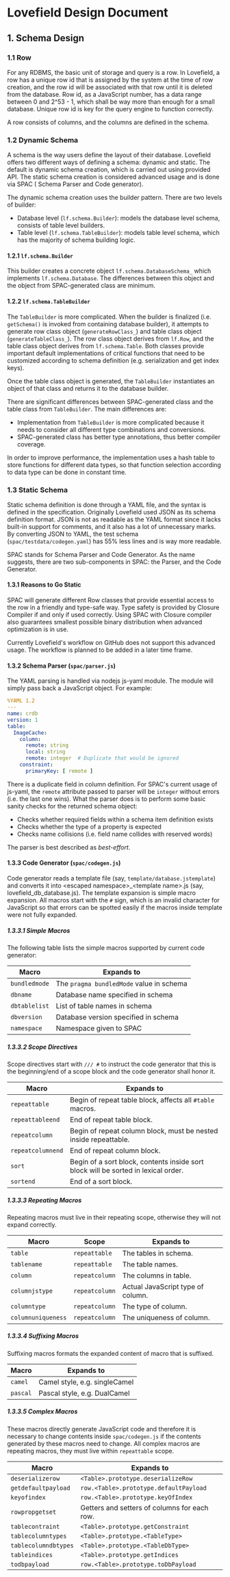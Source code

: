 # Lovefield Design Document

## 1. Schema Design

### 1.1 Row

For any RDBMS, the basic unit of storage and query is a row. In Lovefield, a
row has a unique row id that is assigned by the system at the time of row
creation, and the row id will be associated with that row until it is deleted
from the database. Row id, as a JavaScript number, has a data range between 0
and 2^53 - 1, which shall be way more than enough for a small database. Unique
row id is key for the query engine to function correctly.

A row consists of columns, and the columns are defined in the schema.

### 1.2 Dynamic Schema

A schema is the way users define the layout of their database. Lovefield
offers two different ways of defining a schema: dynamic and static. The default
is dynamic schema creation, which is carried out using provided API. The
static schema creation is considered advanced usage and is done via SPAC (
Schema Parser and Code generator).

The dynamic schema creation uses the builder pattern. There are two levels of
builder:

* Database level (`lf.schema.Builder`): models the database level schema,
  consists of table level builders.
* Table level (`lf.schema.TableBuilder`): models table level schema, which
  has the majority of schema building logic.

#### 1.2.1 `lf.schema.Builder`

This builder creates a concrete object `lf.schema.DatabaseSchema_` which
implements `lf.schema.Database`. The differences between this object and the
object from SPAC-generated class are minimum.

#### 1.2.2 `lf.schema.TableBuilder`

The `TableBuilder` is more complicated. When the builder is finalized (i.e.
`getSchema()` is invoked from containing database builder), it attempts to
generate row class object (`generateRowClass_`) and table class object
(`generateTableClass_`). The row class object derives from `lf.Row`, and the
table class object derives from `lf.schema.Table`. Both classes provide
important default implementations of critical functions that need to be
customized according to schema definition (e.g. serialization and get index
keys).

Once the table class object is generated, the `TableBuilder` instantiates
an object of that class and returns it to the database builder.

There are significant differences between SPAC-generated class and the table
class from `TableBuilder`. The main differences are:

* Implementation from `TableBuilder` is more complicated because it needs to
consider all different type combinations and conversions.
* SPAC-generated class has better type annotations, thus better compiler
coverage.

In order to improve performance, the implementation uses a hash table to
store functions for different data types, so that function selection according
to data type can be done in constant time.

### 1.3 Static Schema

Static schema definition is done through a YAML file, and the syntax is
defined in the specification. Originally Lovefield used JSON as its schema
definition format. JSON is not as readable as the YAML format since it lacks
built-in support for comments, and it also has a lot of unnecessary marks. By
converting JSON to YAML, the test schema (`spac/testdata/codegen.yaml`) has
55% less lines and is way more readable.

SPAC stands for Schema Parser and Code Generator. As the name suggests, there
are two sub-components in SPAC: the Parser, and the Code Generator.

#### 1.3.1 Reasons to Go Static

SPAC will generate different Row classes that provide essential access to the
row in a friendly and type-safe way. Type safety is provided by Closure
Compiler if and only if used correctly. Using SPAC with Closure compiler
also guarantees smallest possible binary distribution when advanced
optimization is in use.

Currently Lovefield's workflow on GitHub does not support this advanced usage.
The workflow is planned to be added in a later time frame.

#### 1.3.2 Schema Parser (`spac/parser.js`)
The YAML parsing is handled via nodejs js-yaml module. The module will simply
pass back a JavaScript object. For example:

```yaml
%YAML 1.2
---
name: crdb
version: 1
table:
  ImageCache:
    column:
      remote: string
      local: string
      remote: integer  # Duplicate that would be ignored
    constraint:
      primaryKey: [ remote ]
```

There is a duplicate field in column definition. For SPAC's current usage of
js-yaml, the `remote` attribute passed to parser will be `integer` without
errors (i.e. the last one wins). What the parser does is to perform some basic
sanity checks for the returned schema object:

* Checks whether required fields within a schema item definition exists
* Checks whether the type of a property is expected
* Checks name collisions (i.e. field name collides with reserved words)

The parser is best described as *best-effort*.

#### 1.3.3 Code Generator (`spac/codegen.js`)

Code generator reads a template file (say, `template/database.jstemplate`) and
converts it into &lt;escaped namespace&gt;_&lt;template name&gt;.js
(say, lovefield_db_database.js). The template expansion is simple macro
expansion. All macros start with the `#` sign, which is an invalid character
for JavaScript so that errors can be spotted easily if the macros inside
template were not fully expanded.

##### 1.3.3.1 Simple Macros

The following table lists the simple macros supported by current code generator:

| Macro         | Expands to                               |
|---------------|------------------------------------------|
| `bundledmode` | The `pragma bundledMode` value in schema |
| `dbname`      | Database name specified in schema        |
| `dbtablelist` | List of table names in schema            |
| `dbversion`   | Database version specified in schema     |
| `namespace`   | Namespace given to SPAC                  |


##### 1.3.3.2 Scope Directives

Scope directives start with `/// #` to instruct the code generator that this is
the beginning/end of a scope block and the code generator shall honor it.

| Macro             | Expands to                                               |
|-------------------|----------------------------------------------------------|
| `repeattable`     | Begin of repeat table block, affects all `#table` macros.|
| `repeattableend`  | End of repeat table block.                               |
| `repeatcolumn`    | Begin of repeat column block, must be nested inside repeattable. |
| `repeatcolumnend` | End of repeat column block.                              |
| `sort`            | Begin of a sort block, contents inside sort block will be sorted in lexical order.|
| `sortend`         | End of a sort block.                                     |


##### 1.3.3.3 Repeating Macros

Repeating macros must live in their repeating scope, otherwise they will not
expand correctly.

| Macro              | Scope          | Expands to                        |
|--------------------|----------------|-----------------------------------|
| `table`            | `repeattable`  | The tables in schema.             |
| `tablename`        | `repeattable`  | The table names.                  |
| `column`           | `repeatcolumn` | The columns in table.             |
| `columnjstype`     | `repeatcolumn` | Actual JavaScript type of column. |
| `columntype`       | `repeatcolumn` | The type of column.               |
| `columnuniqueness` | `repeatcolumn` | The uniqueness of column.         |


##### 1.3.3.4 Suffixing Macros

Suffixing macros formats the expanded content of macro that is suffixed.

| Macro    | Expands to                    |
|----------|-------------------------------|
| `camel`  | Camel style, e.g. singleCamel |
| `pascal` | Pascal style, e.g. DualCamel  |


##### 1.3.3.5 Complex Macros

These macros directly generate JavaScript code and therefore it is necessary to
change contents inside `spac/codegen.js` if the contents generated by these
macros need to change. All complex macros are repeating macros, they must live
within `repeattable` scope.

| Macro              | Expands to                                 |
|--------------------|--------------------------------------------|
|`deserializerow`    |`<Table>.prototype.deserializeRow`          |
|`getdefaultpayload` |`row.<Table>.prototype.defaultPayload`      |
|`keyofindex`        |`row.<Table>.prototype.keyOfIndex`          |
|`rowpropgetset`     |Getters and setters of columns for each row.|
|`tablecontraint`    |`<Table>.prototype.getConstraint`           |
|`tablecolumntypes`  |`<Table>.prototype.<TableType>`             |
|`tablecolumndbtypes`|`<Table>.prototype.<TableDbType>`           |
|`tableindices`      |`<Table>.prototype.getIndices`              |
|`todbpayload`       |`row.<Table>.prototype.toDbPayload`         |
